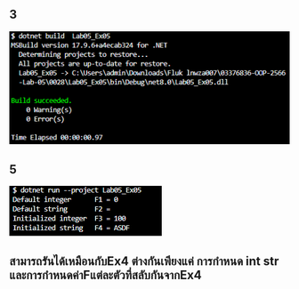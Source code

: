## 3
![alt text](image-13.png)

## 5

![alt text](image-14.png)

## สามารถรันได้เหมือนกับEx4 ต่างกันเพียงแค่ การกำหนด int str และการกำหนดค่าFแต่ละตัวที่สลับกันจากEx4